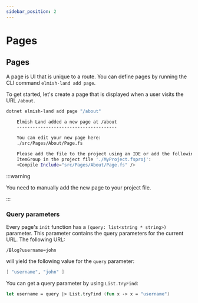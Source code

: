 ```yaml
---
sidebar_position: 2
---
```


# Pages

## Pages

A page is UI that is unique to a route. You can define pages by running the CLI command `elmish-land add page`.

To get started, let's create a page that is displayed when a user visits the URL `/about`.

```bash
dotnet elmish-land add page "/about"
```

```bash
    Elmish Land added a new page at /about
    --------------------------------------

    You can edit your new page here:
    ./src/Pages/About/Page.fs

    Please add the file to the project using an IDE or add the following line to an
    ItemGroup in the project file './MyProject.fsproj':
    <Compile Include="src/Pages/About/Page.fs" />
```

:::warning

You need to manually add the new page to your project file.

:::

### Query parameters

Every page's ``init`` function has a ``(query: list<string * string>)`` parameter. This parameter contains the query parameters for the current URL. The following URL:

`/Blog?username=john`

will yield the following value for the `query` parameter:

```fsharp
[ "username", "john" ]
```

You can get a query parameter by using `List.tryFind`:

```fsharp
let username = query |> List.tryFind (fun x -> x = "username")
```
